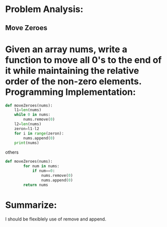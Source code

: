 Problem Analysis:
========
Move Zeroes
--------
Given an array nums, write a function to move all 0's to the end of it while maintaining the relative order of the non-zero elements.
Programming Implementation:
===========
```python
def moveZeroes(nums):
    l1=len(nums)
    while 0 in nums:
        nums.remove(0)
    l2=len(nums)
    zeron=l1-l2
    for i in range(zeron):
        nums.append(0)
    print(nums)
```
others
```python
def moveZeroes(nums):
        for num in nums:
            if num==0:
                nums.remove(0)
                nums.append(0)
        return nums
```
Summarize:
=======
I should be flexiblely use of remove and append.
